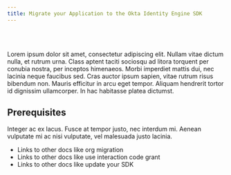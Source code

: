 ```yaml
---
title: Migrate your Application to the Okta Identity Engine SDK
---
```


<ApiLifecycle access="ie" /><br>
<ApiLifecycle access="Limited GA" /><br>

<StackSelector class="cleaner-selector"/>

Lorem ipsum dolor sit amet, consectetur adipiscing elit. Nullam vitae dictum nulla, et rutrum urna. Class aptent taciti sociosqu ad litora torquent per conubia nostra, per inceptos himenaeos. Morbi imperdiet mattis dui, nec lacinia neque faucibus sed. Cras auctor ipsum sapien, vitae rutrum risus bibendum non. Mauris efficitur in arcu eget tempor. Aliquam hendrerit tortor id dignissim ullamcorper. In hac habitasse platea dictumst.

## Prerequisites

Integer ac ex lacus. Fusce at tempor justo, nec interdum mi. Aenean vulputate mi ac nisi vulputate, vel malesuada justo lacinia.

- Links to other docs like org migration
- Links to other docs like use interaction code grant
- Links to other docs like update your SDK

<StackSelector snippet="migrate" noSelector />
